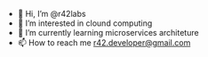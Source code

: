 - 👋 Hi, I’m @r42labs
- 👀 I’m interested in clound computing
- 🌱 I’m currently learning microservices architeture
- 📫 How to reach me r42.developer@gmail.com

<!---
r42labs/r42labs is a ✨ special ✨ repository because its `README.md` (this file) appears on your GitHub profile.
You can click the Preview link to take a look at your changes.
--->
